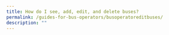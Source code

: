 ```yaml
---
title: How do I see, add, edit, and delete buses?
permalink: /guides-for-bus-operators/busoperatoreditbuses/
description: ""
---
```

